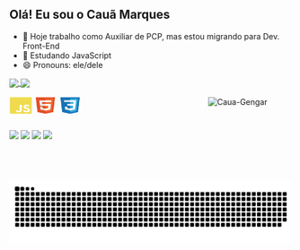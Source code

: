## Olá! Eu sou o Cauã Marques

- 🔭 Hoje trabalho como Auxiliar de PCP, mas estou migrando para Dev. Front-End
- 🌱 Estudando JavaScript 
- 😄 Pronouns: ele/dele
  
<div>
  <a href="https://github.com/Claytinhooo/github-readme-stats">
    <img height=150 align="center" src="https://github-readme-stats.vercel.app/api?username=Claytinhooo&theme=gotham&show_icons=true" />
  </a>
  <a href="https://github.com/Claytinhooo/convoychat">
    <img height=150 align="center" src="https://github-readme-stats.vercel.app/api/top-langs?username=Claytinhooo&layout=compact&langs_count=8&card_width=320&theme=gotham" />
  </a>
</div>

<div style="display: inline_block"><br>
  <img align="center" alt="Rafa-Js" height="30" width="40" src="https://raw.githubusercontent.com/devicons/devicon/master/icons/javascript/javascript-plain.svg">
  <img align="center" alt="Rafa-HTML" height="30" width="40" src="https://raw.githubusercontent.com/devicons/devicon/master/icons/html5/html5-original.svg">
  <img align="center" alt="Rafa-CSS" height="30" width="40" src="https://raw.githubusercontent.com/devicons/devicon/master/icons/css3/css3-original.svg">
  <img align="right" alt="Caua-Gengar" width="150" height="150"  src="https://s7.ezgif.com/tmp/ezgif-7-d59d5f669d.gif"
</div>

##

<div> 
  <a href="https://www.instagram.com/_claytinhoo" target="_blank"><img src="https://img.shields.io/badge/-Instagram-%23E4405F?style=for-the-badge&logo=instagram&logoColor=white" target="_blank"></a>
 <a href="https://discord.gg/claytinfirst" target="_blank"><img src="https://img.shields.io/badge/Discord-7289DA?style=for-the-badge&logo=discord&logoColor=white" target="_blank"></a> 
  <a href = "mailto:cauaclaytonmarquespsn@gmail.com"><img src="https://img.shields.io/badge/-Gmail-%23333?style=for-the-badge&logo=gmail&logoColor=white" target="_blank"></a>
  <a href="www.linkedin.com/in/cauã-marques-4b73b5242" target="_blank"><img src="https://img.shields.io/badge/-LinkedIn-%230077B5?style=for-the-badge&logo=linkedin&logoColor=white" target="_blank"></a> 
  
</div>

![Snake animation](https://github.com/Claytinhooo/Claytinhooo/blob/output/github-contribution-grid-snake.svg)
